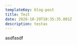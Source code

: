 ```yaml
---
templateKey: blog-post
title: Test
date: 2020-10-29T10:35:35.001Z
description: testas
---
```

asdfasdf